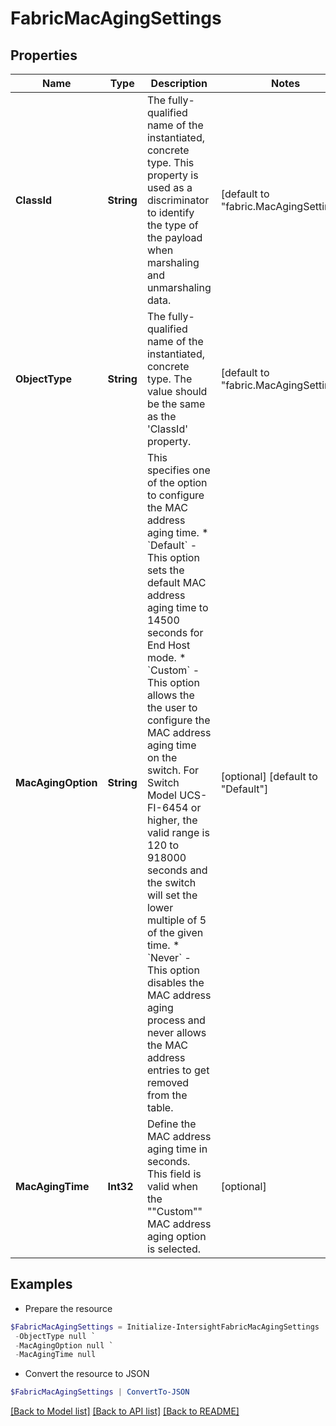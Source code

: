 # FabricMacAgingSettings
## Properties

Name | Type | Description | Notes
------------ | ------------- | ------------- | -------------
**ClassId** | **String** | The fully-qualified name of the instantiated, concrete type. This property is used as a discriminator to identify the type of the payload when marshaling and unmarshaling data. | [default to "fabric.MacAgingSettings"]
**ObjectType** | **String** | The fully-qualified name of the instantiated, concrete type. The value should be the same as the &#39;ClassId&#39; property. | [default to "fabric.MacAgingSettings"]
**MacAgingOption** | **String** | This specifies one of the option to configure the MAC address aging time. * &#x60;Default&#x60; - This option sets the default MAC address aging time to 14500 seconds for End Host mode. * &#x60;Custom&#x60; - This option allows the the user to configure the MAC address aging time on the switch. For Switch Model UCS-FI-6454 or higher, the valid range is 120 to 918000 seconds and the switch will set the lower multiple of 5 of the given time. * &#x60;Never&#x60; - This option disables the MAC address aging process and never allows the MAC address entries to get removed from the table. | [optional] [default to "Default"]
**MacAgingTime** | **Int32** | Define the MAC address aging time in seconds. This field is valid when the &quot;&quot;Custom&quot;&quot; MAC address aging option is selected. | [optional] 

## Examples

- Prepare the resource
```powershell
$FabricMacAgingSettings = Initialize-IntersightFabricMacAgingSettings  -ClassId null `
 -ObjectType null `
 -MacAgingOption null `
 -MacAgingTime null
```

- Convert the resource to JSON
```powershell
$FabricMacAgingSettings | ConvertTo-JSON
```

[[Back to Model list]](../README.md#documentation-for-models) [[Back to API list]](../README.md#documentation-for-api-endpoints) [[Back to README]](../README.md)

